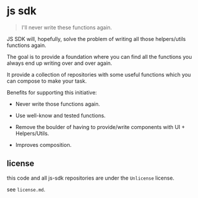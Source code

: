 # js sdk


> I'll never write these functions again.

JS SDK will, hopefully, solve the problem of writing all those helpers/utils functions again.

The goal is to provide a foundation where you can find all the functions you always end up writing over and over again.

It provide a collection of repositories with some useful functions which you can compose to make your task.

Benefits for supporting this initiative:

- Never write those functions again.

- Use well-know and tested functions.

- Remove the boulder of having to provide/write components with UI + Helpers/Utils.

- Improves composition.

## license

this code and all js-sdk repositories are under the `Unlicense` license.

see `license.md`.
